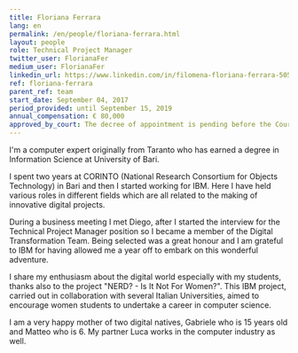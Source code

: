 ```yaml
---
title: Floriana Ferrara
lang: en
permalink: /en/people/floriana-ferrara.html
layout: people
role: Technical Project Manager
twitter_user: FlorianaFer
medium_user: FlorianaFer
linkedin_url: https://www.linkedin.com/in/filomena-floriana-ferrara-50588912 
ref: floriana-ferrara
parent_ref: team
start_date: September 04, 2017
period_provided: until September 15, 2019
annual_compensation: € 80,000
approved_by_court: The decree of appointment is pending before the Court of Auditors.
---
```

I'm a computer expert originally from Taranto who has earned a degree in Information Science at University of Bari. 

I spent two years at CORINTO (National Research Consortium for Objects Technology) in Bari and then I started working for IBM. 
Here I have held various roles in different fields which are all related to the making of innovative digital projects.

During a business meeting I met Diego, after I started the interview for the Technical Project Manager position so I became a member of the Digital Transformation Team. Being selected was a great honour and I am grateful to IBM for having allowed me a year off to embark on this wonderful adventure.

I share my enthusiasm about the digital world especially with my students, thanks also to the project "NERD? - Is It Not For Women?". This IBM project, carried out in collaboration with several Italian Universities, aimed to encourage women students to undertake a career in computer science.

I am a very happy mother of two digital natives, Gabriele who is 15 years old and Matteo who is 6. My partner Luca works in the computer industry as well.


